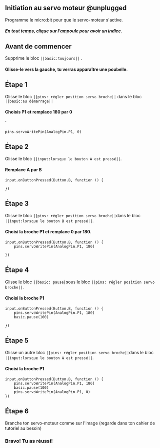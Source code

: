 ## Initiation au servo moteur @unplugged
Programme le micro:bit pour que le servo-moteur s'active.
##### En tout temps, clique sur l'ampoule pour avoir un indice.

## Avant de commencer
Supprime le bloc ``||basic:toujours||`` .
#### Glisse-le vers la gauche, tu verras apparaître une poubelle.



## Étape 1
Glisse le bloc ``||pins: régler position servo broche||`` dans le bloc ``||basic:au démarrage||``
#### Choisis P1 et remplace 180 par 0
`
``` blocks
pins.servoWritePin(AnalogPin.P1, 0)
```

## Étape 2

Glisse le bloc ``||input:lorsque le bouton A est pressé||``.
#### Remplace A par B

```blocks
input.onButtonPressed(Button.B, function () {

})

```
## Étape 3

Glisse le bloc ``||pins: régler position servo broche||``dans le bloc  ``||input:lorsque le bouton B est pressé||``.
#### Choisi la broche P1 et remplace 0 par 180.

``` blocks
input.onButtonPressed(Button.B, function () {
    pins.servoWritePin(AnalogPin.P1, 180)
    
})
```

## Étape 4

Glisse le bloc ``||basic: pause|``sous le bloc  ``||pins: régler position servo broche||``.
#### Choisi la broche P1

``` blocks
input.onButtonPressed(Button.B, function () {
    pins.servoWritePin(AnalogPin.P1, 180)
    basic.pause(100)
    
})
```


## Étape 5

Glisse un autre bloc ``||pins: régler position servo broche||``dans le bloc  ``||input:lorsque le bouton A est pressé||``.
#### Choisi la broche P1 

``` blocks
input.onButtonPressed(Button.B, function () {
    pins.servoWritePin(AnalogPin.P1, 180)
    basic.pause(100)
    pins.servoWritePin(AnalogPin.P1, 0)
})
```
## Étape 6
Branche ton servo-moteur comme sur l'image (regarde dans ton cahier de tutoriel au besoin)
### Bravo! Tu as réussi!



